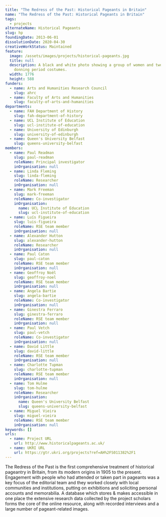 ```yaml
---
title: "The Redress of the Past: Historical Pageants in Britain"
name: "The Redress of the Past: Historical Pageants in Britain"
tags:
  - projects
alternateName: Historical Pageants
slug: hp
foundingDate: 2013-06-01
dissolutionDate: 2020-04-30
creativeWorkStatus: Maintained
feature:
  image: /assets/images/projects/historical-pageants.jpg
  title: null
  description: A black and white photo showing a group of women and two men
    donning period costumes.
  width: 1776
  height: 588
funders:
  - name: Arts and Humanities Research Council
    slug: ahrc
  - name: Faculty of Arts and Humanities
    slug: faculty-of-arts-and-humanities
departments:
  - name: FAH Department of History
    slug: fah-department-of-history
  - name: UCL Institute of Education
    slug: ucl-institute-of-education
  - name: University of Edinburgh
    slug: university-of-edinburgh
  - name: Queen's University Belfast
    slug: queens-university-belfast
members:
  - name: Paul Readman
    slug: paul-readman
    roleName: Principal investigator
    inOrganisation: null
  - name: Linda Fleming
    slug: linda-fleming
    roleName: Researcher
    inOrganisation: null
  - name: Mark Freeman
    slug: mark-freeman
    roleName: Co-investigator
    inOrganisation:
      name: UCL Institute of Education
      slug: ucl-institute-of-education
  - name: Luís Figueira
    slug: luis-figueira
    roleName: RSE team member
    inOrganisation: null
  - name: Alexander Hutton
    slug: alexander-hutton
    roleName: Researcher
    inOrganisation: null
  - name: Paul Caton
    slug: paul-caton
    roleName: RSE team member
    inOrganisation: null
  - name: Geoffroy Noël
    slug: geoffroy-noel
    roleName: RSE team member
    inOrganisation: null
  - name: Angela Bartie
    slug: angela-bartie
    roleName: Co-investigator
    inOrganisation: null
  - name: Ginestra Ferraro
    slug: ginestra-ferraro
    roleName: RSE team member
    inOrganisation: null
  - name: Paul Vetch
    slug: paul-vetch
    roleName: Co-investigator
    inOrganisation: null
  - name: David Little
    slug: david-little
    roleName: RSE team member
    inOrganisation: null
  - name: Charlotte Tupman
    slug: charlotte-tupman
    roleName: RSE team member
    inOrganisation: null
  - name: Tom Hulme
    slug: tom-hulme
    roleName: Researcher
    inOrganisation:
      name: Queen's University Belfast
      slug: queens-university-belfast
  - name: Miguel Vieira
    slug: miguel-vieira
    roleName: RSE team member
    inOrganisation: null
keywords: []
urls:
  - name: Project URL
    url: http://www.historicalpageants.ac.uk/
  - name: UKRI URL
    url: https://gtr.ukri.org/projects?ref=AH%2FS011382%2F1
---
```


The Redress of the Past is the first comprehensive treatment of historical pageantry in Britain, from its modern origins in 1905 to the present. Engagement with people who had attended or taken part in pageants was a key focus of the editorial team and they worked closely with local communities and institutions, putting on exhibitions and soliciting personal accounts and memorabilia. A database which stores & makes accessible in one place the extensive research data collected by the project scholars forms the core of the online resource, along with recorded interviews and a large number of pageant-related images.
